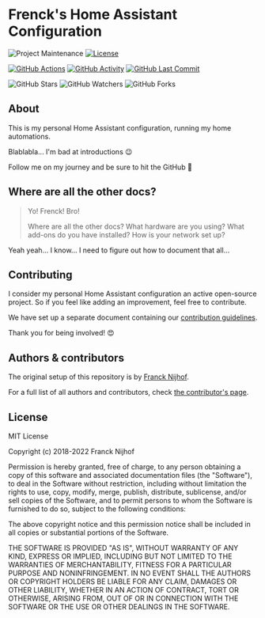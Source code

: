 # Frenck's Home Assistant Configuration

![Project Maintenance][maintenance-shield]
[![License][license-shield]](LICENSE.md)

[![GitHub Actions][actions-shield]][actions]
[![GitHub Activity][commits-shield]][commits]
[![GitHub Last Commit][last-commit-shield]][commits]

![GitHub Stars][stars-shield]
![GitHub Watchers][watchers-shield]
![GitHub Forks][forks-shield]

## About

This is my personal Home Assistant configuration, running my home automations.

Blablabla... I'm bad at introductions :wink:

Follow me on my journey and be sure to hit the GitHub :star2:

## Where are all the other docs?

> Yo! Frenck! Bro!
>
> Where are all the other docs? What hardware are you using?
> What add-ons do you have installed?
> How is your network set up?

Yeah yeah... I know...
I need to figure out how to document that all...

## Contributing

I consider my personal Home Assistant configuration an active open-source project.
So if you feel like adding an improvement, feel free to contribute.

We have set up a separate document containing our
[contribution guidelines](CONTRIBUTING.md).

Thank you for being involved! :heart_eyes:

## Authors & contributors

The original setup of this repository is by [Franck Nijhof][frenck].

For a full list of all authors and contributors,
check [the contributor's page][contributors].

## License

MIT License

Copyright (c) 2018-2022 Franck Nijhof

Permission is hereby granted, free of charge, to any person obtaining a copy
of this software and associated documentation files (the "Software"), to deal
in the Software without restriction, including without limitation the rights
to use, copy, modify, merge, publish, distribute, sublicense, and/or sell
copies of the Software, and to permit persons to whom the Software is
furnished to do so, subject to the following conditions:

The above copyright notice and this permission notice shall be included in all
copies or substantial portions of the Software.

THE SOFTWARE IS PROVIDED "AS IS", WITHOUT WARRANTY OF ANY KIND, EXPRESS OR
IMPLIED, INCLUDING BUT NOT LIMITED TO THE WARRANTIES OF MERCHANTABILITY,
FITNESS FOR A PARTICULAR PURPOSE AND NONINFRINGEMENT. IN NO EVENT SHALL THE
AUTHORS OR COPYRIGHT HOLDERS BE LIABLE FOR ANY CLAIM, DAMAGES OR OTHER
LIABILITY, WHETHER IN AN ACTION OF CONTRACT, TORT OR OTHERWISE, ARISING FROM,
OUT OF OR IN CONNECTION WITH THE SOFTWARE OR THE USE OR OTHER DEALINGS IN THE
SOFTWARE.

[commits-shield]: https://img.shields.io/github/commit-activity/y/frenck/home-assistant-config.svg
[commits]: https://github.com/frenck/home-assistant-config/commits/master
[contributors]: https://github.com/frenck/home-assistant-config/graphs/contributors
[frenck]: https://github.com/frenck
[actions-shield]: https://github.com/frenck/home-assistant-config/workflows/Home%20Assistant%20CI/badge.svg
[actions]: https://github.com/frenck/home-assistant-config/actions
[home-assistant]: https://home-assistant.io
[issue]: https://github.com/frenck/home-assistant-config/issues
[license-shield]: https://img.shields.io/github/license/frenck/home-assistant-config.svg
[maintenance-shield]: https://img.shields.io/maintenance/yes/2022.svg
[last-commit-shield]: https://img.shields.io/github/last-commit/frenck/home-assistant-config.svg
[stars-shield]: https://img.shields.io/github/stars/frenck/home-assistant-config.svg?style=social&label=Stars
[forks-shield]: https://img.shields.io/github/forks/frenck/home-assistant-config.svg?style=social&label=Forks
[watchers-shield]: https://img.shields.io/github/watchers/frenck/home-assistant-config.svg?style=social&label=Watchers
